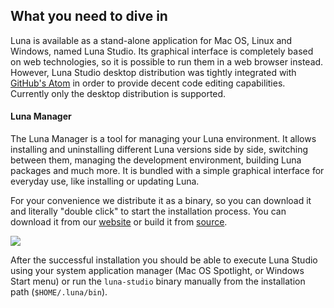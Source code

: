 ## What you need to dive in

Luna is available as a stand-alone application for Mac OS, Linux and Windows, named Luna Studio. Its graphical interface is completely based on web technologies, so it is possible to run them in a web browser instead. However, Luna Studio desktop distribution was tightly integrated with [GitHub's Atom](https://atom.io) in order to provide decent code editing capabilities. Currently only the desktop distribution is supported.

#### Luna Manager

The Luna Manager is a tool for managing your Luna environment. It allows installing and uninstalling different Luna versions side by side, switching between them, managing the development environment, building Luna packages and much more. It is bundled with a simple graphical interface for everyday use, like installing or updating Luna.

For your convenience we distribute it as a binary, so you can download it and literally "double click" to start the installation process. You can download it from our [website](http://luna-lang.org) or build it from [source](https://github.com/luna/luna-manager).

![](/assets/installer.png)

After the successful installation you should be able to execute Luna Studio using your system application manager \(Mac OS Spotlight, or Windows Start menu\) or run the `luna-studio` binary manually from the installation path \(`$HOME/.luna/bin`\).

